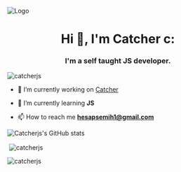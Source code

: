 ![Logo](https://placewaifu.com/image/960/250) 
<h1 align="center">Hi 👋, I'm Catcher c:</h1>
<h3 align="center">I'm a self taught JS developer.</h3>
 
<p align="left"> <img src="https://komarev.com/ghpvc/?username=lyertia&label=Profile%20views&color=0e75b6&style=flat" alt="catcherjs" /> </p>
 
 
- 🔭 I’m currently working on [Catcher](Catcher#0001)
 
- 🌱 I’m currently learning **JS**
 
 
- 📫 How to reach me **hesapsemih1@gmail.com**
 
![Catcherjs's GitHub stats](https://github-readme-stats.vercel.app/api?username=catcherjs&show_icons=true&theme=radical)
 
<p>&nbsp;<img align="center" src="https://github-readme-stats.vercel.app/api?username=catcherjs&show_icons=true&theme=dracula&locale=en" alt="catcherjs" /></p>
 
<p><img align="center" src="https://github-readme-streak-stats.herokuapp.com/?user=catcherjs&theme=dracula" alt="catcherjs" /></p>
